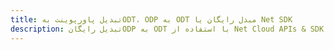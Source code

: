 ---title: تبدیل پاورپوینت بهODT، ODP به ODT مبدل رایگان یا Net SDKdescription: تبدیل رایگانODP به ODT با استفاده از Net Cloud APIs & SDK. همچنین اسناد Microsoft PowerPoint را در Cloud ایجاد، ویرایش و رندر کنید.---